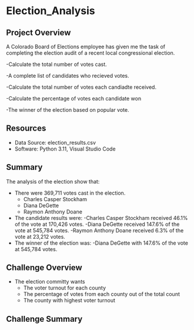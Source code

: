 # Election_Analysis

## Project Overview 
A Colorado Board of Elections employee has given me the task of completing the election audit of a recent local congressional election.


-Calculate the total number of votes cast.

-A complete list of candidates who recieved votes.

-Calculate the total number of votes each candiadte received.

-Calculate the percentage of votes each candidate won

-The winner of the election based on popular vote.

## Resources 
- Data Source: election_results.csv
- Software: Python 3.11, Visual Studio Code 

## Summary
The analysis of the election show that:
- There were 369,711 votes cast in the election.
  - Charles Casper Stockham
  - Diana DeGette
  - Raymon Anthony Doane
- The candidate results were:
  -Charles Casper Stockham received 46.1% of the vote at 170,426 votes.
  -Diana DeGette received 147.6% of the vote at 545,784 votes.
  -Raymon Anthony Doane received 6.3% of the vote at 23,212 votes.
- The winner of the election was:
  -Diana DeGette with 147.6% of the vote at 545,784 votes.
  
## Challenge Overview
- The election committy wants
  - The voter turnout for each county
  - The percentage of votes from each county out of the total count
  - The county with highest voter turnout
## Challenge Summary


